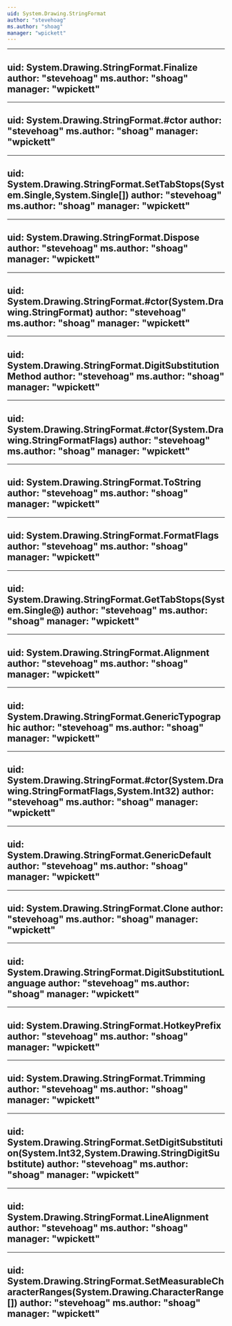 ```yaml
---
uid: System.Drawing.StringFormat
author: "stevehoag"
ms.author: "shoag"
manager: "wpickett"
---
```


---
uid: System.Drawing.StringFormat.Finalize
author: "stevehoag"
ms.author: "shoag"
manager: "wpickett"
---

---
uid: System.Drawing.StringFormat.#ctor
author: "stevehoag"
ms.author: "shoag"
manager: "wpickett"
---

---
uid: System.Drawing.StringFormat.SetTabStops(System.Single,System.Single[])
author: "stevehoag"
ms.author: "shoag"
manager: "wpickett"
---

---
uid: System.Drawing.StringFormat.Dispose
author: "stevehoag"
ms.author: "shoag"
manager: "wpickett"
---

---
uid: System.Drawing.StringFormat.#ctor(System.Drawing.StringFormat)
author: "stevehoag"
ms.author: "shoag"
manager: "wpickett"
---

---
uid: System.Drawing.StringFormat.DigitSubstitutionMethod
author: "stevehoag"
ms.author: "shoag"
manager: "wpickett"
---

---
uid: System.Drawing.StringFormat.#ctor(System.Drawing.StringFormatFlags)
author: "stevehoag"
ms.author: "shoag"
manager: "wpickett"
---

---
uid: System.Drawing.StringFormat.ToString
author: "stevehoag"
ms.author: "shoag"
manager: "wpickett"
---

---
uid: System.Drawing.StringFormat.FormatFlags
author: "stevehoag"
ms.author: "shoag"
manager: "wpickett"
---

---
uid: System.Drawing.StringFormat.GetTabStops(System.Single@)
author: "stevehoag"
ms.author: "shoag"
manager: "wpickett"
---

---
uid: System.Drawing.StringFormat.Alignment
author: "stevehoag"
ms.author: "shoag"
manager: "wpickett"
---

---
uid: System.Drawing.StringFormat.GenericTypographic
author: "stevehoag"
ms.author: "shoag"
manager: "wpickett"
---

---
uid: System.Drawing.StringFormat.#ctor(System.Drawing.StringFormatFlags,System.Int32)
author: "stevehoag"
ms.author: "shoag"
manager: "wpickett"
---

---
uid: System.Drawing.StringFormat.GenericDefault
author: "stevehoag"
ms.author: "shoag"
manager: "wpickett"
---

---
uid: System.Drawing.StringFormat.Clone
author: "stevehoag"
ms.author: "shoag"
manager: "wpickett"
---

---
uid: System.Drawing.StringFormat.DigitSubstitutionLanguage
author: "stevehoag"
ms.author: "shoag"
manager: "wpickett"
---

---
uid: System.Drawing.StringFormat.HotkeyPrefix
author: "stevehoag"
ms.author: "shoag"
manager: "wpickett"
---

---
uid: System.Drawing.StringFormat.Trimming
author: "stevehoag"
ms.author: "shoag"
manager: "wpickett"
---

---
uid: System.Drawing.StringFormat.SetDigitSubstitution(System.Int32,System.Drawing.StringDigitSubstitute)
author: "stevehoag"
ms.author: "shoag"
manager: "wpickett"
---

---
uid: System.Drawing.StringFormat.LineAlignment
author: "stevehoag"
ms.author: "shoag"
manager: "wpickett"
---

---
uid: System.Drawing.StringFormat.SetMeasurableCharacterRanges(System.Drawing.CharacterRange[])
author: "stevehoag"
ms.author: "shoag"
manager: "wpickett"
---
